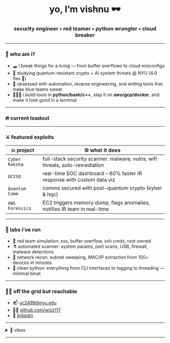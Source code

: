 <h1 align="center">yo, I’m vishnu 🕶️</h1>
<h3 align="center">security engineer • red teamer • python wrangler • cloud breaker</h3>

---

### 🧠 who am i?

- 🕳️ i break things for a living — from buffer overflows to cloud misconfigs  
- 🧬 studying quantum-resistant crypto + AI system threats @ NYU (4.0 flex 💯)  
- 🤖 obsessed with automation, reverse engineering, and writing tools that make blue teams sweat  
- 👨🏽‍💻 i build tools in **python/bash/c++**, slap it on **aws/gcp/docker**, and make it look good in a terminal

---

### 🔥 current loadout


---

### ⚔️ featured exploits

| 💥 project | ⚙️ what it does |
|-----------|----------------|
| `Cyber Raksha` | full-stack security scanner: malware, vulns, wifi threats, auto-remediation |
| `OCISO` | real-time SOC dashboard – 60% faster IR response with custom data viz |
| `Quantum Comm` | comms secured with post-quantum crypto (kyber & hqc) |
| `AWS Forensics` | EC2 triggers memory dump, flags anomalies, notifies IR team in real-time |

---

### 🧪 labs i’ve run

- 🧨 red team simulation: xss, buffer overflow, ssh creds, root owned  
- ⚗️ automated scanner: system params, port scans, USB, firewall, malware detections  
- 🔭 network recon: subnet sweeping, MAC/IP extraction from 100+ devices in minutes  
- 🧼 clean python: everything from CLI interfaces to logging to threading — minimal bloat

---

### 🕵️‍♂️ off the grid but reachable

- 📬 [vc2499@nyu.edu](mailto:vc2499@nyu.edu)  
- 🧑‍💻 [github.com/wizz117](https://github.com/wizz117)  
- 🧠 [linkedin](https://www.linkedin.com/in/vishnu-ciripuram/)

---

<details>
<summary>🧃 vibes</summary>
black hoodies, linux terminals, exploit-db tabs open, coffee brewing, and logs flying.  
</details>

---
